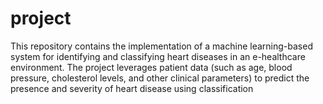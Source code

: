 # project
This repository contains the implementation of a machine learning-based system for identifying and classifying heart diseases in an e-healthcare environment. The project leverages patient data (such as age, blood pressure, cholesterol levels, and other clinical parameters) to predict the presence and severity of heart disease using classification
